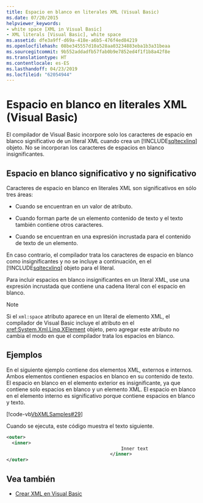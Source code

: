 ```yaml
---
title: Espacio en blanco en literales XML (Visual Basic)
ms.date: 07/20/2015
helpviewer_keywords:
- white space [XML in Visual Basic]
- XML literals [Visual Basic], white space
ms.assetid: dfe3a9ff-d69a-418e-a6b5-476f4ed84219
ms.openlocfilehash: 08be345557d10a528aa03234883eba1b3a31beaa
ms.sourcegitcommit: 9b552addadfb57fab0b9e7852ed4f1f1b8a42f8e
ms.translationtype: HT
ms.contentlocale: es-ES
ms.lasthandoff: 04/23/2019
ms.locfileid: "62054944"
---
```

# <a name="white-space-in-xml-literals-visual-basic"></a>Espacio en blanco en literales XML (Visual Basic)
El compilador de Visual Basic incorpore solo los caracteres de espacio en blanco significativo de un literal XML cuando crea un [!INCLUDE[sqltecxlinq](~/includes/sqltecxlinq-md.md)] objeto. No se incorporan los caracteres de espacios en blanco insignificantes.  
  
## <a name="significant-and-insignificant-white-space"></a>Espacio en blanco significativo y no significativo  
 Caracteres de espacio en blanco en literales XML son significativos en sólo tres áreas:  
  
- Cuando se encuentran en un valor de atributo.  
  
- Cuando forman parte de un elemento contenido de texto y el texto también contiene otros caracteres.  
  
- Cuando se encuentran en una expresión incrustada para el contenido de texto de un elemento.  
  
 En caso contrario, el compilador trata los caracteres de espacio en blanco como insignificantes y no se incluye a continuación, en el [!INCLUDE[sqltecxlinq](~/includes/sqltecxlinq-md.md)] objeto para el literal.  
  
 Para incluir espacios en blanco insignificantes en un literal XML, use una expresión incrustada que contiene una cadena literal con el espacio en blanco.  
  
> [!NOTE]
>  Si el `xml:space` atributo aparece en un literal de elemento XML, el compilador de Visual Basic incluye el atributo en el <xref:System.Xml.Linq.XElement> objeto, pero agregar este atributo no cambia el modo en que el compilador trata los espacios en blanco.  
  
## <a name="examples"></a>Ejemplos  
 En el siguiente ejemplo contiene dos elementos XML, externos e internos. Ambos elementos contienen espacios en blanco en su contenido de texto. El espacio en blanco en el elemento exterior es insignificante, ya que contiene solo espacios en blanco y un elemento XML. El espacio en blanco en el elemento interno es significativo porque contiene espacios en blanco y texto.  
  
 [!code-vb[VbXMLSamples#29](~/samples/snippets/visualbasic/VS_Snippets_VBCSharp/VbXMLSamples/VB/XMLSamples13.vb#29)]  
  
 Cuando se ejecuta, este código muestra el texto siguiente.  
  
```xml  
<outer>  
  <inner>  
                                          Inner text  
                                      </inner>  
</outer>  
```  
  
## <a name="see-also"></a>Vea también

- [Crear XML en Visual Basic](../../../../visual-basic/programming-guide/language-features/xml/creating-xml.md)
